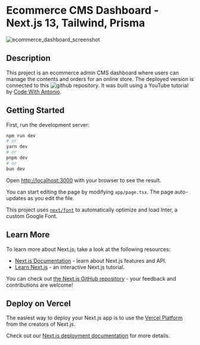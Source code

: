 # Ecommerce CMS Dashboard - Next.js 13, Tailwind, Prisma

![ecommerce_dashboard_screenshot](https://github.com/kt946/ecommerce-admin-dashboard-nextjs13-yt-cwa/assets/103476893/62aa5814-3c30-4bce-bce9-7c48f4e3e587, 'Ecommerce CMS dashboard homepage')

## Description

This project is an ecommerce admin CMS dashboard where users can manage the contents and orders for an online store. The deployed version is connected to this ![github repository](https://github.com/kt946/ecommerce-store-nextjs13-yt-cwa). It was built using a YouTube tutorial by [Code With Antonio](https://www.youtube.com/watch?v=5miHyP6lExg).

## Getting Started

First, run the development server:

```bash
npm run dev
# or
yarn dev
# or
pnpm dev
# or
bun dev
```

Open [http://localhost:3000](http://localhost:3000) with your browser to see the result.

You can start editing the page by modifying `app/page.tsx`. The page auto-updates as you edit the file.

This project uses [`next/font`](https://nextjs.org/docs/basic-features/font-optimization) to automatically optimize and load Inter, a custom Google Font.

## Learn More

To learn more about Next.js, take a look at the following resources:

- [Next.js Documentation](https://nextjs.org/docs) - learn about Next.js features and API.
- [Learn Next.js](https://nextjs.org/learn) - an interactive Next.js tutorial.

You can check out [the Next.js GitHub repository](https://github.com/vercel/next.js/) - your feedback and contributions are welcome!

## Deploy on Vercel

The easiest way to deploy your Next.js app is to use the [Vercel Platform](https://vercel.com/new?utm_medium=default-template&filter=next.js&utm_source=create-next-app&utm_campaign=create-next-app-readme) from the creators of Next.js.

Check out our [Next.js deployment documentation](https://nextjs.org/docs/deployment) for more details.
